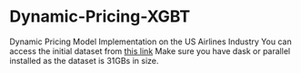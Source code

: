 # Dynamic-Pricing-XGBT
Dynamic Pricing Model Implementation on the US Airlines Industry
You can access the initial dataset from [this link](url) 
Make sure you have dask or parallel installed as the dataset is 31GBs in size.
